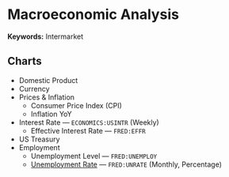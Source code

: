 # Macroeconomic Analysis

**Keywords:** Intermarket

## Charts

- Domestic Product
- Currency
- Prices & Inflation
  - Consumer Price Index (CPI)
  - Inflation YoY
- Interest Rate — `ECONOMICS:USINTR` (Weekly)
  - Effective Interest Rate — `FRED:EFFR`
- US Treasury
- Employment
  - Unemployment Level — `FRED:UNEMPLOY`
  - [Unemployment Rate](https://www.investing.com/economic-calendar/unemployment-rate-300) — `FRED:UNRATE` (Monthly, Percentage)

<!--
Government Bonds
Commodities
-->
